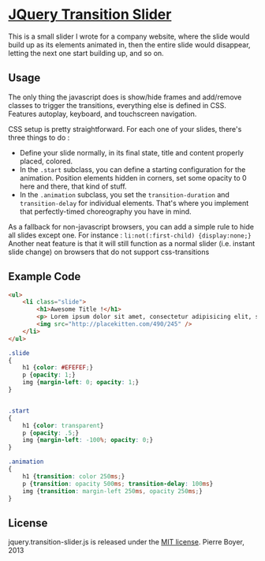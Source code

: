 [JQuery Transition Slider](https://github.com/npny/jquery.transition-slider)
==========================
This is a small slider I wrote for a company website, where the slide would build up as its elements animated in, then the entire slide would disappear, letting the next one start building up, and so on.



Usage
-----

The only thing the javascript does is show/hide frames and add/remove classes to trigger the transitions, everything else is defined in CSS.  
Features autoplay, keyboard, and touchscreen navigation.

CSS setup is pretty straightforward. For each one of your slides, there's three things to do :
 - Define your slide normally, in its final state, title and content properly placed, colored.
 - In the `.start` subclass, you can define a starting configuration for the animation. Position elements hidden in corners, set some opacity to 0 here and there, that kind of stuff.
 - In the `.animation` subclass, you set the `transition-duration` and `transition-delay` for individual elements. That's where you implement that perfectly-timed choreography you have in mind.

As a fallback for non-javascript browsers, you can add a simple rule to hide all slides except one. For instance : `li:not(:first-child) {display:none;}`
Another neat feature is that it will still function as a normal slider (i.e. instant slide change) on browsers that do not support css-transitions


Example Code
------------

```html
<ul>
	<li class="slide">
		<h1>Awesome Title !</h1>
		<p>	Lorem ipsum dolor sit amet, consectetur adipisicing elit, sed do eiusmod tempor incididunt ut labore et dolore magna aliqua. Ut enim ad minim veniam, quis nostrud exercitation ullamco laboris nisi ut aliquip ex ea commodo consequat.</p>
		<img src="http://placekitten.com/490/245" />
	</li>
</ul>
```

```css
.slide
{
	h1 {color: #EFEFEF;}
	p {opacity: 1;}
	img {margin-left: 0; opacity: 1;}
}


.start
{
	h1 {color: transparent}
	p {opacity: .5;}
	img {margin-left: -100%; opacity: 0;}
}

.animation
{
	h1 {transition: color 250ms;}
	p {transition: opacity 500ms; transition-delay: 100ms}
	img {transition: margin-left 250ms, opacity 250ms;}
}
```

License
-------

jquery.transition-slider.js is released under the [MIT license](http://opensource.org/licenses/mit-license.php).
Pierre Boyer, 2013
